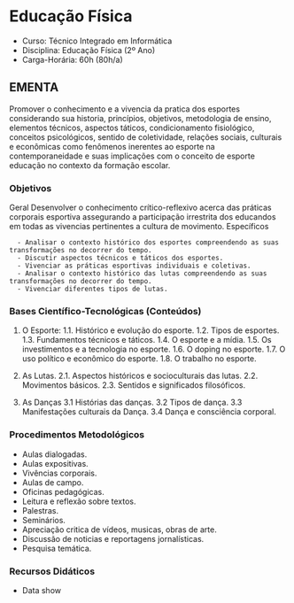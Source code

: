 # Educação Física 


* Curso: Técnico Integrado em Informática
* Disciplina: Educação Física (2º Ano)
* Carga-Horária: 60h (80h/a)

## EMENTA

Promover o conhecimento e a vivencia da pratica dos esportes considerando sua historia, princípios, objetivos,
metodologia de ensino, elementos técnicos, aspectos táticos, condicionamento fisiológico, conceitos psicológicos,
sentido de coletividade, relações sociais, culturais e econômicas como fenômenos inerentes ao esporte na
contemporaneidade e suas implicações com o conceito de esporte educação no contexto da formação escolar.


### Objetivos

Geral
Desenvolver o conhecimento crítico-reflexivo acerca das práticas corporais esportiva assegurando a participação irrestrita
dos educandos em todas as vivencias pertinentes a cultura de movimento.
Específicos

      - Analisar o contexto histórico dos esportes compreendendo as suas transformações no decorrer do tempo.
      - Discutir aspectos técnicos e táticos dos esportes.
      - Vivenciar as práticas esportivas individuais e coletivas.
      - Analisar o contexto histórico das lutas compreendendo as suas transformações no decorrer do tempo.
      - Vivenciar diferentes tipos de lutas.

### Bases Científico-Tecnológicas (Conteúdos)

1.    O Esporte:
      1.1. Histórico e evolução do esporte.
      1.2. Tipos de esportes.
      1.3. Fundamentos técnicos e táticos.
      1.4. O esporte e a mídia.
      1.5. Os investimentos e a tecnologia no esporte.
      1.6. O doping no esporte.
      1.7. O uso político e econômico do esporte.
      1.8. O trabalho no esporte.

2.    As Lutas.
      2.1. Aspectos históricos e socioculturais das lutas.
      2.2. Movimentos básicos.
      2.3. Sentidos e significados filosóficos.

3.    As Danças
      3.1 Histórias das danças.
      3.2 Tipos de dança.
      3.3 Manifestações culturais da Dança.
      3.4 Dança e consciência corporal.

### Procedimentos Metodológicos

*    Aulas dialogadas.
*    Aulas expositivas.
*    Vivências corporais.
*    Aulas de campo.
*    Oficinas pedagógicas.
*    Leitura e reflexão sobre textos.
*    Palestras.
*    Seminários.
*    Apreciação critica de vídeos, musicas, obras de arte.
*    Discussão de noticias e reportagens jornalísticas.
*    Pesquisa temática.

### Recursos Didáticos

*    Data show
